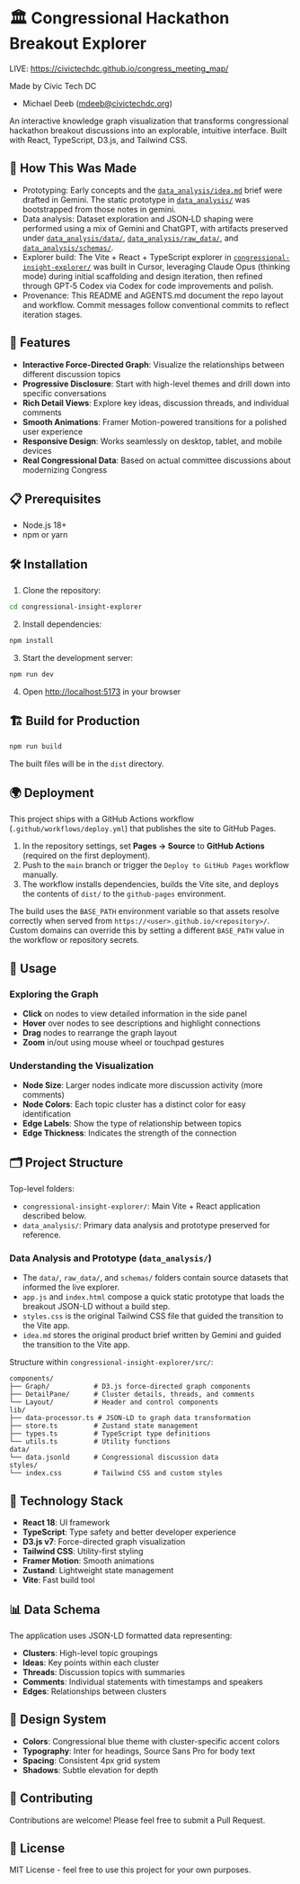 # 🏛️ Congressional Hackathon Breakout Explorer

LIVE: https://civictechdc.github.io/congress_meeting_map/

Made by Civic Tech DC
- Michael Deeb (mdeeb@civictechdc.org)

An interactive knowledge graph visualization that transforms congressional hackathon breakout discussions into an explorable, intuitive interface. Built with React, TypeScript, D3.js, and Tailwind CSS.

## 🧪 How This Was Made

- Prototyping: Early concepts and the [`data_analysis/idea.md`](data_analysis/idea.md) brief were drafted in Gemini. The static prototype in [`data_analysis/`](data_analysis/) was bootstrapped from those notes in gemini.
- Data analysis: Dataset exploration and JSON‑LD shaping were performed using a mix of Gemini and ChatGPT, with artifacts preserved under [`data_analysis/data/`](data_analysis/data/), [`data_analysis/raw_data/`](data_analysis/raw_data/), and [`data_analysis/schemas/`](data_analysis/schemas/).
- Explorer build: The Vite + React + TypeScript explorer in [`congressional-insight-explorer/`](congressional-insight-explorer/) was built in Cursor, leveraging Claude Opus (thinking mode) during initial scaffolding and design iteration, then refined through GPT‑5 Codex via Codex for code improvements and polish.
- Provenance: This README and AGENTS.md document the repo layout and workflow. Commit messages follow conventional commits to reflect iteration stages.


## 🚀 Features

- **Interactive Force-Directed Graph**: Visualize the relationships between different discussion topics
- **Progressive Disclosure**: Start with high-level themes and drill down into specific conversations
- **Rich Detail Views**: Explore key ideas, discussion threads, and individual comments
- **Smooth Animations**: Framer Motion-powered transitions for a polished user experience
- **Responsive Design**: Works seamlessly on desktop, tablet, and mobile devices
- **Real Congressional Data**: Based on actual committee discussions about modernizing Congress

## 📋 Prerequisites

- Node.js 18+ 
- npm or yarn

## 🛠️ Installation

1. Clone the repository:
```bash
cd congressional-insight-explorer
```

2. Install dependencies:
```bash
npm install
```

3. Start the development server:
```bash
npm run dev
```

4. Open [http://localhost:5173](http://localhost:5173) in your browser

## 🏗️ Build for Production

```bash
npm run build
```

The built files will be in the `dist` directory.

## 🌍 Deployment

This project ships with a GitHub Actions workflow (`.github/workflows/deploy.yml`) that publishes the site to GitHub Pages.

1. In the repository settings, set **Pages → Source** to **GitHub Actions** (required on the first deployment).
2. Push to the `main` branch or trigger the `Deploy to GitHub Pages` workflow manually.
3. The workflow installs dependencies, builds the Vite site, and deploys the contents of `dist/` to the `github-pages` environment.

The build uses the `BASE_PATH` environment variable so that assets resolve correctly when served from `https://<user>.github.io/<repository>/`. Custom domains can override this by setting a different `BASE_PATH` value in the workflow or repository secrets.

## 🎯 Usage

### Exploring the Graph
- **Click** on nodes to view detailed information in the side panel
- **Hover** over nodes to see descriptions and highlight connections
- **Drag** nodes to rearrange the graph layout
- **Zoom** in/out using mouse wheel or touchpad gestures

### Understanding the Visualization
- **Node Size**: Larger nodes indicate more discussion activity (more comments)
- **Node Colors**: Each topic cluster has a distinct color for easy identification
- **Edge Labels**: Show the type of relationship between topics
- **Edge Thickness**: Indicates the strength of the connection

## 🗂️ Project Structure

Top-level folders:
- `congressional-insight-explorer/`: Main Vite + React application described below.
- `data_analysis/`: Primary data analysis and prototype preserved for reference.

### Data Analysis and Prototype (`data_analysis/`)
- The `data/`, `raw_data/`, and `schemas/` folders contain source datasets that informed the live explorer.
- `app.js` and `index.html` compose a quick static prototype that loads the breakout JSON-LD without a build step.
- `styles.css` is the original Tailwind CSS file that guided the transition to the Vite app.
- `idea.md` stores the original product brief written by Gemini and guided the transition to the Vite app.

Structure within `congressional-insight-explorer/src/`:
```
components/
├── Graph/           # D3.js force-directed graph components
├── DetailPane/      # Cluster details, threads, and comments
└── Layout/          # Header and control components
lib/
├── data-processor.ts # JSON-LD to graph data transformation
├── store.ts         # Zustand state management
├── types.ts         # TypeScript type definitions
└── utils.ts         # Utility functions
data/
└── data.jsonld      # Congressional discussion data
styles/
└── index.css        # Tailwind CSS and custom styles
```

## 🔧 Technology Stack

- **React 18**: UI framework
- **TypeScript**: Type safety and better developer experience
- **D3.js v7**: Force-directed graph visualization
- **Tailwind CSS**: Utility-first styling
- **Framer Motion**: Smooth animations
- **Zustand**: Lightweight state management
- **Vite**: Fast build tool

## 📊 Data Schema

The application uses JSON-LD formatted data representing:
- **Clusters**: High-level topic groupings
- **Ideas**: Key points within each cluster
- **Threads**: Discussion topics with summaries
- **Comments**: Individual statements with timestamps and speakers
- **Edges**: Relationships between clusters

## 🎨 Design System

- **Colors**: Congressional blue theme with cluster-specific accent colors
- **Typography**: Inter for headings, Source Sans Pro for body text
- **Spacing**: Consistent 4px grid system
- **Shadows**: Subtle elevation for depth

## 🤝 Contributing

Contributions are welcome! Please feel free to submit a Pull Request.

## 📝 License

MIT License - feel free to use this project for your own purposes.